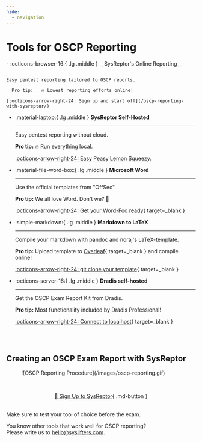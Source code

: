 ```yaml
---
hide:
  - navigation
---
```


# Tools for OSCP Reporting

<div class="grid cards" markdown>
-   :octicons-browser-16:{ .lg .middle } __SysReptor's Online Reporting__

    ---
    Easy pentest reporting tailored to OSCP reports.

    __Pro tip:__ 🔥 Lowest reporting efforts online!

    [:octicons-arrow-right-24: Sign up and start off](/oscp-reporting-with-sysreptor/)

-   :material-laptop:{ .lg .middle } __SysReptor Self-Hosted__

    ---
    Easy pentest reporting without cloud.

    __Pro tip:__ 🔥 Run everything local.

    [:octicons-arrow-right-24: Easy Peasy Lemon Squeezy.](/oscp-reporting-with-sysreptor/#prefer-self-hosting)

-   :material-file-word-box:{ .lg .middle } __Microsoft Word__

    ---

    Use the official templates from "OffSec".

    __Pro tip:__ We all love Word. Don't we? :thinking:

    [:octicons-arrow-right-24: Get your Word-Foo ready](https://help.offsec.com/hc/en-us/articles/360046787731-PEN-200-Reporting-Requirements){ target=_blank }

    
-   :simple-markdown:{ .lg .middle } __Markdown to LaTeX__

    ---

    Compile your markdown with pandoc and noraj's LaTeX-template.

    __Pro tip:__ Upload template to [Overleaf](https://www.overleaf.com/){ target=_blank } and compile online!

    [:octicons-arrow-right-24: git clone your template](https://github.com/noraj/OSCP-Exam-Report-Template-Markdown){ target=_blank }

-   :octicons-server-16:{ .lg .middle } __Dradis self-hosted__

    ---

    Get the OSCP Exam Report Kit from Dradis.

    __Pro tip:__ Most functionality included by Dradis Professional!

    [:octicons-arrow-right-24: Connect to localhost](https://dradisframework.com/academy/industry/compliance/oscp/){ target=_blank }


</div>

<br><br>
## Creating an OSCP Exam Report with SysReptor
<figure markdown>
  ![OSCP Reporting Procedure](/images/oscp-reporting.gif)
</figure>


<br><div style="text-align:center">[:rocket: Sign Up to SysReptor](https://oscp.sysreptor.com/oscp/signup/){ .md-button }</div>

<br>
Make sure to test your tool of choice before the exam.

You know other tools that work well for OSCP reporting?  
Please write us to <a href="&#109;&#97;&#105;&#108;&#116;&#111;&#58;&#104;&#101;&#108;&#108;&#111;&#64;&#115;&#121;&#115;&#108;&#105;&#102;&#116;&#101;&#114;&#115;&#46;&#99;&#111;&#109;">&#104;&#101;&#108;&#108;&#111;&#64;&#115;&#121;&#115;&#108;&#105;&#102;&#116;&#101;&#114;&#115;&#46;&#99;&#111;&#109;</a>.
